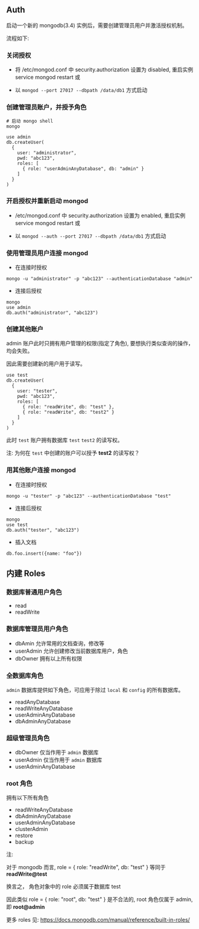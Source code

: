 ## Auth

启动一个新的 mongodb(3.4) 实例后，需要创建管理员用户并激活授权机制。

流程如下:

### 关闭授权

- 将 /etc/mongod.conf 中 security.authorization 设置为 disabled, 重启实例 service mongod restart 或

- 以 `mongod --port 27017 --dbpath /data/db1` 方式启动

### 创建管理员账户，并授予角色

```shell
# 启动 mongo shell
mongo 

use admin
db.createUser(
  {
    user: "administrator",
    pwd: "abc123",
    roles: [ 
      { role: "userAdminAnyDatabase", db: "admin" } 
    ]
  }    
)
```
### 开启授权并重新启动 mongod

- /etc/mongod.conf 中 security.authorization 设置为 enabled, 重启实例 service mongod restart 或

- 以 `mongod --auth --port 27017 --dbpath /data/db1` 方式启动

### 使用管理员用户连接 mongod

- 在连接时授权

```shell
mongo -u "administrator" -p "abc123" --authenticationDatabase "admin"
```

- 连接后授权

```shell
mongo
use admin
db.auth("administrator", "abc123")
``` 

### 创建其他账户

admin 账户此时只拥有用户管理的权限(指定了角色), 要想执行类似查询的操作，均会失败。

因此需要创建新的用户用于读写。

```shell
use test
db.createUser(
  {
    user: "tester",
    pwd: "abc123",
    roles: [ 
      { role: "readWrite", db: "test" },
      { role: "readWrite", db: "test2" } 
    ]
  }
)
```

此时 `test` 账户拥有数据库 `test` `test2` 的读写权。

注: 为何在 `test` 中创建的账户可以授予 **test2** 的读写权？

### 用其他账户连接 mongod

- 在连接时授权

```shell
mongo -u "tester" -p "abc123" --authenticationDatabase "test"
```

- 连接后授权

```shell
mongo
use test
db.auth("tester", "abc123")
``` 

- 插入文档

```shell
db.foo.insert({name: "foo"})
```

## 内建 Roles

### 数据库普通用户角色

- read 
- readWrite 

### 数据库管理员用户角色

- dbAmin 允许常用的文档查询，修改等
- userAdmin 允许创建修改当前数据库用户，角色
- dbOwner 拥有以上所有权限

### 全数据库角色

`admin` 数据库提供如下角色，可应用于除过 `local` 和 `config` 的所有数据库。

- readAnyDatabase
- readWriteAnyDatabase
- userAdminAnyDatabase
- dbAdminAnyDatabase

### 超级管理员角色

- dbOwner 仅当作用于 `admin` 数据库 
- userAdmin 仅当作用于 `admin` 数据库 
- userAdminAnyDatabase 

### root 角色

拥有以下所有角色

- readWriteAnyDatabase
- dbAdminAnyDatabase
- userAdminAnyDatabase
- clusterAdmin
- restore
- backup

注:

对于 mongodb 而言, role = { role: "readWrite", db: "test" } 等同于 **readWrite@test**

换言之， 角色对象中的 role 必须属于数据库 test

因此类似 role = { role: "root", db: "test" } 是不合法的, root 角色仅属于 admin, 即 **root@admin**


更多 roles 见: https://docs.mongodb.com/manual/reference/built-in-roles/
